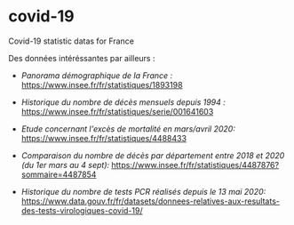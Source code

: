 # covid-19
Covid-19 statistic datas for France

Des données intéréssantes par ailleurs :

* _Panorama démographique de la France :_
https://www.insee.fr/fr/statistiques/1893198

* _Historique du nombre de décès mensuels depuis 1994 :_
https://www.insee.fr/fr/statistiques/serie/001641603

* _Etude concernant l'excès de mortalité en mars/avril 2020:_
https://www.insee.fr/fr/statistiques/4488433

* _Comparaison du nombre de décès par département entre 2018 et 2020 (du 1er mars au 4 sept):_
https://www.insee.fr/fr/statistiques/4487876?sommaire=4487854

* _Historique du nombre de tests PCR réalisés depuis le 13 mai 2020:_
https://www.data.gouv.fr/fr/datasets/donnees-relatives-aux-resultats-des-tests-virologiques-covid-19/
